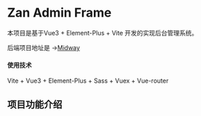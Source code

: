 # Zan Admin Frame
本项目是基于Vue3 + Element-Plus + Vite 开发的实现后台管理系统。

后端项目地址是 →[Midway](https://github.com/ZANJIAHAO1008/MidwayJS )
#### 使用技术
Vite + Vue3 + Element-Plus + Sass + Vuex + Vue-router
## 项目功能介绍
